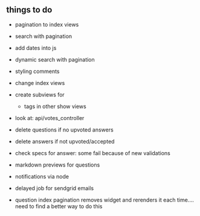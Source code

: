 things to do
----
- pagination to index views
- search with pagination
- add dates into js

- dynamic search with pagination
- styling comments
- change index views
- create subviews for
  - tags in other show views
- look at: api/votes_controller
- delete questions if no upvoted answers
- delete answers if not upvoted/accepted
- check specs for answer: some fail because of new validations
- markdown previews for questions
- notifications via node
- delayed job for sendgrid emails
- question index pagination removes widget and rerenders it each time.... need to find a better way to do this
